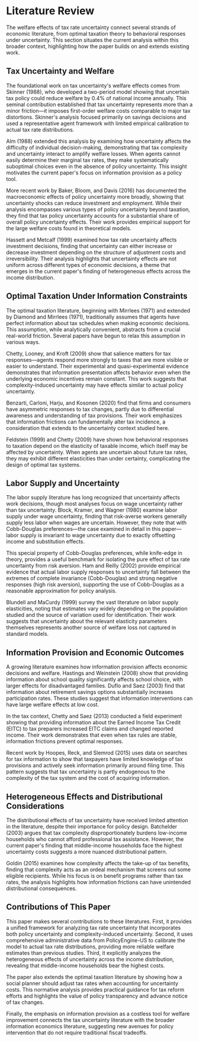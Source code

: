 # Literature Review

The welfare effects of tax rate uncertainty connect several strands of economic literature, from optimal taxation theory to behavioral responses under uncertainty. This section situates the current analysis within this broader context, highlighting how the paper builds on and extends existing work.

## Tax Uncertainty and Welfare

The foundational work on tax uncertainty's welfare effects comes from Skinner (1988), who developed a two-period model showing that uncertain tax policy could reduce welfare by 0.4% of national income annually. This seminal contribution established that tax uncertainty represents more than a minor friction—it imposes first-order welfare costs comparable to major tax distortions. Skinner's analysis focused primarily on savings decisions and used a representative agent framework with limited empirical calibration to actual tax rate distributions.

Alm (1988) extended this analysis by examining how uncertainty affects the difficulty of individual decision-making, demonstrating that tax complexity and uncertainty interact to amplify welfare losses. When agents cannot easily determine their marginal tax rates, they make systematically suboptimal choices even in the absence of policy uncertainty. This insight motivates the current paper's focus on information provision as a policy tool.

More recent work by Baker, Bloom, and Davis (2016) has documented the macroeconomic effects of policy uncertainty more broadly, showing that uncertainty shocks can reduce investment and employment. While their analysis encompasses various types of policy uncertainty beyond taxation, they find that tax policy uncertainty accounts for a substantial share of overall policy uncertainty effects. Their work provides empirical support for the large welfare costs found in theoretical models.

Hassett and Metcalf (1999) examined how tax rate uncertainty affects investment decisions, finding that uncertainty can either increase or decrease investment depending on the structure of adjustment costs and irreversibility. Their analysis highlights that uncertainty effects are not uniform across different types of economic decisions, a theme that emerges in the current paper's finding of heterogeneous effects across the income distribution.

## Optimal Taxation Under Information Constraints

The optimal taxation literature, beginning with Mirrlees (1971) and extended by Diamond and Mirrlees (1971), traditionally assumes that agents have perfect information about tax schedules when making economic decisions. This assumption, while analytically convenient, abstracts from a crucial real-world friction. Several papers have begun to relax this assumption in various ways.

Chetty, Looney, and Kroft (2009) show that salience matters for tax responses—agents respond more strongly to taxes that are more visible or easier to understand. Their experimental and quasi-experimental evidence demonstrates that information presentation affects behavior even when the underlying economic incentives remain constant. This work suggests that complexity-induced uncertainty may have effects similar to actual policy uncertainty.

Benzarti, Carloni, Harju, and Kosonen (2020) find that firms and consumers have asymmetric responses to tax changes, partly due to differential awareness and understanding of tax provisions. Their work emphasizes that information frictions can fundamentally alter tax incidence, a consideration that extends to the uncertainty context studied here.

Feldstein (1999) and Chetty (2009) have shown how behavioral responses to taxation depend on the elasticity of taxable income, which itself may be affected by uncertainty. When agents are uncertain about future tax rates, they may exhibit different elasticities than under certainty, complicating the design of optimal tax systems.

## Labor Supply and Uncertainty

The labor supply literature has long recognized that uncertainty affects work decisions, though most analyses focus on wage uncertainty rather than tax uncertainty. Block, Kramer, and Wagner (1980) examine labor supply under wage uncertainty, finding that risk-averse workers generally supply less labor when wages are uncertain. However, they note that with Cobb-Douglas preferences—the case examined in detail in this paper—labor supply is invariant to wage uncertainty due to exactly offsetting income and substitution effects.

This special property of Cobb-Douglas preferences, while knife-edge in theory, provides a useful benchmark for isolating the pure effect of tax rate uncertainty from risk aversion. Ham and Reilly (2002) provide empirical evidence that actual labor supply responses to uncertainty fall between the extremes of complete invariance (Cobb-Douglas) and strong negative responses (high risk aversion), supporting the use of Cobb-Douglas as a reasonable approximation for policy analysis.

Blundell and MaCurdy (1999) survey the vast literature on labor supply elasticities, noting that estimates vary widely depending on the population studied and the source of variation used for identification. Their work suggests that uncertainty about the relevant elasticity parameters themselves represents another source of welfare loss not captured in standard models.

## Information Provision and Economic Outcomes

A growing literature examines how information provision affects economic decisions and welfare. Hastings and Weinstein (2008) show that providing information about school quality significantly affects school choice, with larger effects for disadvantaged families. Duflo and Saez (2003) find that information about retirement savings options substantially increases participation rates. These studies suggest that information interventions can have large welfare effects at low cost.

In the tax context, Chetty and Saez (2013) conducted a field experiment showing that providing information about the Earned Income Tax Credit (EITC) to tax preparers increased EITC claims and changed reported income. Their work demonstrates that even when tax rules are stable, information frictions prevent optimal responses.

Recent work by Hoopes, Reck, and Slemrod (2015) uses data on searches for tax information to show that taxpayers have limited knowledge of tax provisions and actively seek information primarily around filing time. This pattern suggests that tax uncertainty is partly endogenous to the complexity of the tax system and the cost of acquiring information.

## Heterogeneous Effects and Distributional Considerations

The distributional effects of tax uncertainty have received limited attention in the literature, despite their importance for policy design. Batchelder (2003) argues that tax complexity disproportionately burdens low-income households who cannot afford professional tax assistance. However, the current paper's finding that middle-income households face the highest uncertainty costs suggests a more nuanced distributional pattern.

Goldin (2015) examines how complexity affects the take-up of tax benefits, finding that complexity acts as an ordeal mechanism that screens out some eligible recipients. While his focus is on benefit programs rather than tax rates, the analysis highlights how information frictions can have unintended distributional consequences.

## Contributions of This Paper

This paper makes several contributions to these literatures. First, it provides a unified framework for analyzing tax rate uncertainty that incorporates both policy uncertainty and complexity-induced uncertainty. Second, it uses comprehensive administrative data from PolicyEngine-US to calibrate the model to actual tax rate distributions, providing more reliable welfare estimates than previous studies. Third, it explicitly analyzes the heterogeneous effects of uncertainty across the income distribution, revealing that middle-income households bear the highest costs.

The paper also extends the optimal taxation literature by showing how a social planner should adjust tax rates when accounting for uncertainty costs. This normative analysis provides practical guidance for tax reform efforts and highlights the value of policy transparency and advance notice of tax changes.

Finally, the emphasis on information provision as a costless tool for welfare improvement connects the tax uncertainty literature with the broader information economics literature, suggesting new avenues for policy intervention that do not require traditional fiscal tradeoffs.